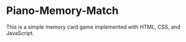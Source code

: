 # Piano-Memory-Match
This is a simple memory card game implemented with HTML, CSS, and JavaScript. 
